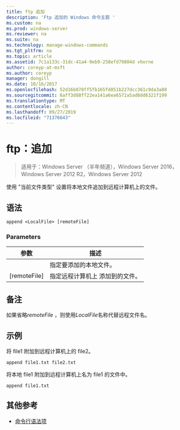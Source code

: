 ```yaml
---
title: ftp 追加
description: 'Ftp 追加的 Windows 命令主题 '
ms.custom: na
ms.prod: windows-server
ms.reviewer: na
ms.suite: na
ms.technology: manage-windows-commands
ms.tgt_pltfrm: na
ms.topic: article
ms.assetid: 7c1a133c-31dc-41a4-9eb9-258efd79804d vhorne
author: coreyp-at-msft
ms.author: coreyp
manager: dongill
ms.date: 10/16/2017
ms.openlocfilehash: 52d16b878ff5fb165fd851b227dcc361c9da3a80
ms.sourcegitcommit: 6aff3d88ff22ea141a6ea6572a5ad8dd6321f199
ms.translationtype: MT
ms.contentlocale: zh-CN
ms.lasthandoff: 09/27/2019
ms.locfileid: "71376643"
---
```

# <a name="ftp-append"></a>ftp：追加

>适用于：Windows Server （半年频道），Windows Server 2016，Windows Server 2012 R2，Windows Server 2012

使用 "当前文件类型" 设置将本地文件追加到远程计算机上的文件。   
## <a name="syntax"></a>语法  
```  
append <LocalFile> [remoteFile]  
```  
### <a name="parameters"></a>Parameters  

|  参数   |                               描述                                |
|--------------|--------------------------------------------------------------------------|
| <LocalFile>  |                     指定要添加的本地文件。                     |
| [remoteFile] | 指定远程计算机上 <LocalFile> 添加到的文件。 |

## <a name="remarks"></a>备注  
如果省略*remoteFile* ，则使用*LocalFile*名称代替远程文件名。  
## <a name="BKMK_Examples"></a>示例  
将 file1 附加到远程计算机上的 file2。  
```  
append file1.txt file2.txt  
```  
将本地 file1 附加到远程计算机上名为 file1 的文件中。  
```  
append file1.txt  
```  
## <a name="additional-references"></a>其他参考  
-   [命令行语法项](command-line-syntax-key.md)  
